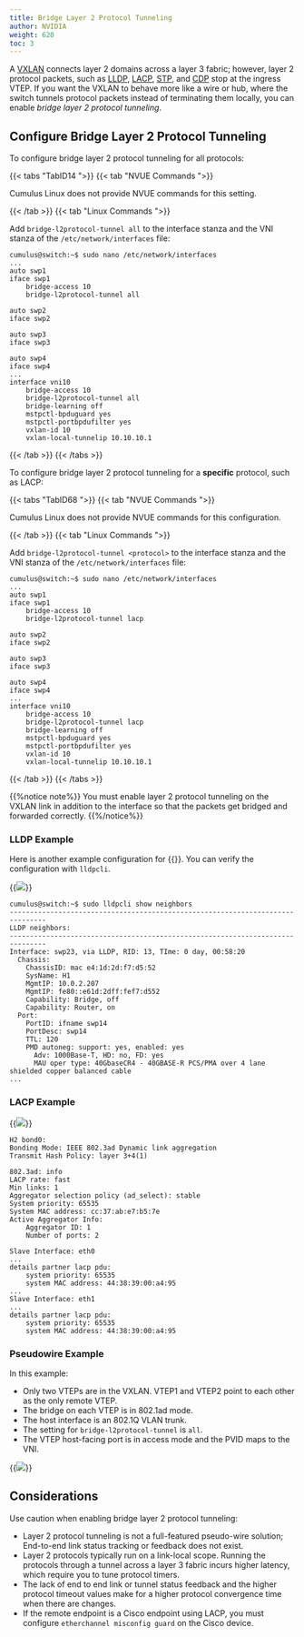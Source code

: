 ```yaml
---
title: Bridge Layer 2 Protocol Tunneling
author: NVIDIA
weight: 620
toc: 3
---
```


A [VXLAN](## "Virtual Extensible LAN") connects layer 2 domains across a layer 3 fabric; however, layer 2 protocol packets, such as  [LLDP](## "Link Layer Discovery Protocol"), [LACP](## "Link Aggregation Control Protocol"), [STP](## "Spanning Tree Protocol"), and [CDP](## "Cisco Discovery Protocol") stop at the ingress VTEP. If you want the VXLAN to behave more like a wire or hub, where the switch tunnels protocol packets instead of terminating them locally, you can enable *bridge layer 2 protocol tunneling*.

## Configure Bridge Layer 2 Protocol Tunneling

To configure bridge layer 2 protocol tunneling for all protocols:

{{< tabs "TabID14 ">}}
{{< tab "NVUE Commands ">}}

Cumulus Linux does not provide NVUE commands for this setting.

{{< /tab >}}
{{< tab "Linux Commands ">}}

Add `bridge-l2protocol-tunnel all` to the interface stanza and the VNI stanza of the `/etc/network/interfaces` file:

```
cumulus@switch:~$ sudo nano /etc/network/interfaces
...
auto swp1
iface swp1
    bridge-access 10
    bridge-l2protocol-tunnel all

auto swp2
iface swp2

auto swp3
iface swp3

auto swp4
iface swp4
...
interface vni10
    bridge-access 10
    bridge-l2protocol-tunnel all
    bridge-learning off
    mstpctl-bpduguard yes
    mstpctl-portbpdufilter yes
    vxlan-id 10
    vxlan-local-tunnelip 10.10.10.1
```

{{< /tab >}}
{{< /tabs >}}

To configure bridge layer 2 protocol tunneling for a **specific** protocol, such as LACP:

{{< tabs "TabID68 ">}}
{{< tab "NVUE Commands ">}}

Cumulus Linux does not provide NVUE commands for this configuration.

{{< /tab >}}
{{< tab "Linux Commands ">}}

Add `bridge-l2protocol-tunnel <protocol>` to the interface stanza and the VNI stanza of the `/etc/network/interfaces` file:

```
cumulus@switch:~$ sudo nano /etc/network/interfaces
...
auto swp1
iface swp1
    bridge-access 10
    bridge-l2protocol-tunnel lacp

auto swp2
iface swp2

auto swp3
iface swp3

auto swp4
iface swp4
...
interface vni10
    bridge-access 10
    bridge-l2protocol-tunnel lacp
    bridge-learning off
    mstpctl-bpduguard yes
    mstpctl-portbpdufilter yes
    vxlan-id 10
    vxlan-local-tunnelip 10.10.10.1
```

{{< /tab >}}
{{< /tabs >}}

{{%notice note%}}
You must enable layer 2 protocol tunneling on the VXLAN link in addition to the interface so that the packets get bridged and forwarded correctly.
{{%/notice%}}

### LLDP Example

Here is another example configuration for {{<link title="Link Layer Discovery Protocol" tetx="LLDP">}}. You can verify the configuration with `lldpcli`.

{{<img src="/images/cumulus-linux/bridgeL2tunnel-LLDP.png">}}

```
cumulus@switch:~$ sudo lldpcli show neighbors
-------------------------------------------------------------------------------
LLDP neighbors:
-------------------------------------------------------------------------------
Interface: swp23, via LLDP, RID: 13, TIme: 0 day, 00:58:20
  Chassis:
    ChassisID: mac e4:1d:2d:f7:d5:52
    SysName: H1
    MgmtIP: 10.0.2.207
    MgmtIP: fe80::e61d:2dff:fef7:d552
    Capability: Bridge, off
    Capability: Router, on
  Port:
    PortID: ifname swp14
    PortDesc: swp14
    TTL: 120
    PMD autoneg: support: yes, enabled: yes
      Adv: 1000Base-T, HD: no, FD: yes
      MAU oper type: 40GbaseCR4 - 40GBASE-R PCS/PMA over 4 lane shielded copper balanced cable
...
```

### LACP Example

{{<img src="/images/cumulus-linux/bridgeL2tunnel-LACP.png">}}

```
H2 bond0:
Bonding Mode: IEEE 802.3ad Dynamic link aggregation
Transmit Hash Policy: layer 3+4(1)

802.3ad: info
LACP rate: fast
Min links: 1
Aggregator selection policy (ad_select): stable
System priority: 65535
System MAC address: cc:37:ab:e7:b5:7e
Active Aggregator Info:
    Aggregator ID: 1
    Number of ports: 2

Slave Interface: eth0
...
details partner lacp pdu:
    system priority: 65535
    system MAC address: 44:38:39:00:a4:95
...
Slave Interface: eth1
...
details partner lacp pdu:
    system priority: 65535
    system MAC address: 44:38:39:00:a4:95
```

### Pseudowire Example

In this example:
- Only two VTEPs are in the VXLAN. VTEP1 and VTEP2 point to each other as the only remote VTEP.
- The bridge on each VTEP is in 802.1ad mode.
- The host interface is an 802.1Q VLAN trunk.
- The setting for `bridge-l2protocol-tunnel` is `all`.
- The VTEP host-facing port is in access mode and the PVID maps to the VNI.

{{<img src="/images/cumulus-linux/pseudoWire.png">}}

## Considerations

Use caution when enabling bridge layer 2 protocol tunneling:
- Layer 2 protocol tunneling is not a full-featured pseudo-wire solution; End-to-end link status tracking or feedback does not exist.
- Layer 2 protocols typically run on a link-local scope. Running the protocols through a tunnel across a layer 3 fabric incurs higher latency, which require you to tune protocol timers.
- The lack of end to end link or tunnel status feedback and the higher protocol timeout values make for a higher protocol convergence time when there are changes.
- If the remote endpoint is a Cisco endpoint using LACP, you must configure `etherchannel misconfig guard` on the Cisco device.
